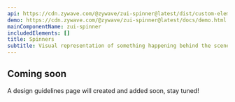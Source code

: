 ```yaml
---
api: https://cdn.zywave.com/@zywave/zui-spinner@latest/dist/custom-elements.json
demo: https://cdn.zywave.com/@zywave/zui-spinner@latest/docs/demo.html
mainComponentName: zui-spinner
includedElements: []
title: Spinners
subtitle: Visual representation of something happening behind the scenes when loading, uploading, or downloading.
---
```


## Coming soon

A design guidelines page will created and added soon, stay tuned!

